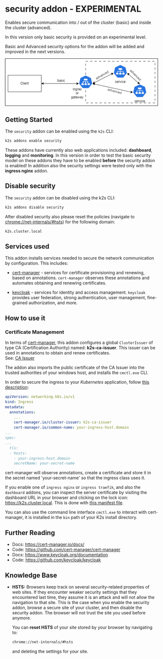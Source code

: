 <!--
SPDX-FileCopyrightText: © 2023 Siemens Healthcare GmbH

SPDX-License-Identifier: MIT
-->

# security addon - EXPERIMENTAL

Enables secure communication into / out of the cluster (basic) and inside the cluster (advanced).

In this version only basic security is provided on an experimental level.

Basic and Advanced security options for the addon will be added and improved in the next versions.

![Upstream - downstream](doc/downstream-upstream.drawio.png)

## Getting Started

The `security` addon can be enabled using the `k2s` CLI:

```cmd
k2s addons enable security
```

These addons have currently also web applications included: **dashboard**, **logging** and **monitoring**.
In this version in order to test the basic security model on these addons they have to be enabled **before** the security addon is enabled!
In addition also the security settings were tested only with the **ingress nginx** addon.

## Disable security

The `security` addon can be disabled using the k2s CLI:

```cmd
k2s addons disable security
```

After disabled security also please reset the policies (navigate to [chrome://net-internals/#hsts](chrome://net-internals/#hsts)) for the following domain:

```cmd
k2s.cluster.local
```

## Services used

This addon installs services needed to secure the network communication by configuration. This includes:

- [cert-manager](https://cert-manager.io/) - services for certificate provisioning and renewing, based on annotations. `cert-manager` observes these annotations and automates obtaining and renewing certificates.

- [keycloak](https://www.keycloak.org/) - services for identity and access management. `keycloak` provides user federation, strong authentication, user management, fine-grained authorization, and more.

## How to use it

### Certificate Management

In terms of [cert-manager](https://cert-manager.io/docs/), this addon configures a global `ClusterIssuer` of type CA (Certification Authority) named: **k2s-ca-issuer**. This issuer can be used in annotations to obtain and renew certificates.  
See: [CA Issuer](https://cert-manager.io/docs/configuration/ca/)

The addon also imports the public certificate of the CA Issuer into the trusted authorities of your windows host, and installs the `cmctl.exe` CLI.

In order to secure the ingress to your *Kubernetes* application, follow [this description](https://cert-manager.io/docs/usage/ingress/#how-it-works):

```yaml
apiVersion: networking.k8s.io/v1
kind: Ingress
metadata:
  annotations:
    ...
    cert-manager.io/cluster-issuer: k2s-ca-issuer
    cert-manager.io/common-name: your-ingress-host.domain
...
spec:
...
  tls:
  - hosts:
    - your-ingress-host.domain
    secretName: your-secret-name
```

cert-manager will observe annotations, create a certificate and store it in the secret named 'your-secret-name' so that the ingress class uses it.

If you enable one of `ingress nginx` or `ingress traefik`, and also the `dashboard` addons, you can inspect the
server certificate by visiting the dashboard URL in your browser and clicking on the lock icon: <https://k2s.cluster.local>. This is done with [this manifest file](../ingress/nginx/manifests/cluster-net-ingress.yaml).

You can also use the command line interface `cmctl.exe` to interact with cert-manager, it is installed in the `bin` path of your K2s install directory.

## Further Reading

- Docs: <https://cert-manager.io/docs/>
- Code: <https://github.com/cert-manager/cert-manager>
- Docs: <https://www.keycloak.org/documentation>
- Code: <https://github.com/keycloak/keycloak>

## Knowledge Base

- **HSTS:** Browsers keep track on several security-related properties of web sites. If they encounter weaker security settings that they encountered last time, they assume it is an attack and will not allow the navigation to that site. This is the case when you enable the security addon, browse a secure site of your cluster, and then disable the security addon. The browser will not trust the site you used before anymore.

  You can **reset HSTS** of your site stored by your browser by navigating to:

  ```cmd
  chrome://net-internals/#hsts
  ```

  and deleting the settings for your site.
